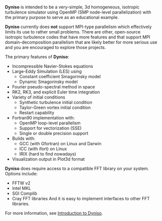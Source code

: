 **Dyniso** is intended to be a very-simple, 3d homogeneous, isotropic turbulence simulator using OpenMP (SMP node-level parallelization) with the primary purpose to serve as an educational example.

**Dyniso** currently does **not** support MPI-type parallelism which effectively limits its use to rather small problems.  There are other, open-source isotropic turbulence codes that have more features and that support MPI domain-decomposition parallelism that are likely better for more serious use and you are encouraged to explore those projects.

The primary features of **Dyniso**:
  * Incompressible Navier-Stokes equations
  * Large-Eddy Simulation (LES) using
    * Constant coefficient Smagorinsky model
    * Dynamic Smagorinsky model
  * Fourier pseudo-spectral method in space
  * RK2, RK3, and explicit Euler time integration
  * Variety of initial conditions
    * Synthetic turbulence initial condition
    * Taylor-Green vortex initial condition
    * Restart capability
  * Fortran90 implementation with:
    * OpenMP loop-level parallelism
    * Support for vectorization (SSE)
    * Single or double precision support
  * Builds with:
    * GCC (with Gfortran) on Linux and Darwin
    * ICC (with ifort) on Linux
    * IRIX (hard to find nowadays)
  * Visualization output in Plot3d format

**Dyniso** does require access to a compatible FFT library on your system.  Options include:
  * FFTW v2
  * Intel MKL
  * SGI Complib
  * Cray FFT libraries
And it is easy to implement interfaces to other FFT libraries.

For more information, see [Introduction to Dyniso](https://github.com/sscollis/dyniso/blob/wiki/Dyniso.md).
